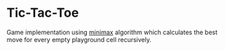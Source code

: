 # Tic-Tac-Toe

Game implementation using [minimax](https://en.wikipedia.org/wiki/Minimax) algorithm which calculates the best move for every empty playground cell recursively.